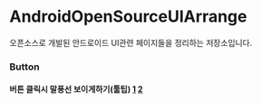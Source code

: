 # AndroidOpenSourceUIArrange
오픈소스로 개발된 안드로이드 UI관련 페이지들을 정리하는 저장소입니다.

### Button
#### 버튼 클릭시 말풍선 보이게하기(툴팁) [1](https://github.com/skydoves/Balloon) [2](https://androiddvlpr.com/android-tooltip-library/)
